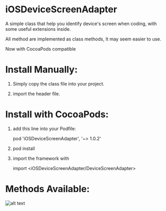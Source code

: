 # iOSDeviceScreenAdapter

A simple class that help you identify device's screen when coding, with some useful extensions inside.

All method are implemented as class methods, It may seem easier to use.

Now with CocoaPods compatible

# Install Manually:

1. Simply copy the class file into your project.

2. import the header file.

# Install with CocoaPods:

1. add this line into your Podfile:

    pod 'iOSDeviceScreenAdapter', '~> 1.0.2'

2. pod install

3. import the framework with

    import <iOSDeviceScreenAdapter/DeviceScreenAdapter>
    
# Methods Available:

![alt text](http://ClassMethod.png)
    
    

